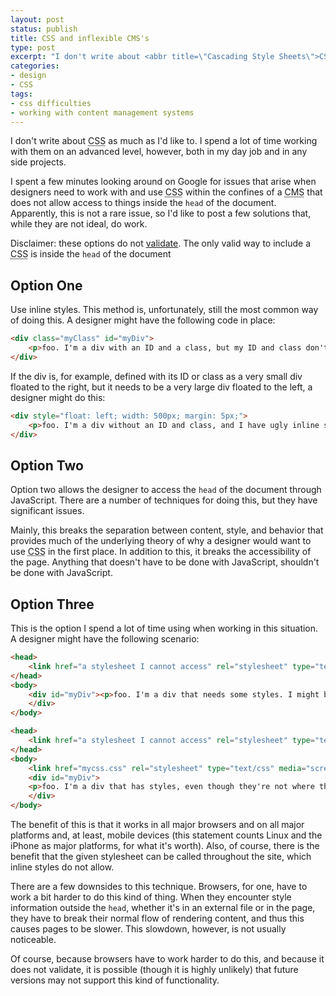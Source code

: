 ```yaml
---
layout: post
status: publish
title: CSS and inflexible CMS's
type: post
excerpt: "I don't write about <abbr title=\"Cascading Style Sheets\">CSS</abbr> as much as I'd like to. I spend a lot of time working with them on an advanced level, however, both in my day job and in any side projects."
categories:
- design
- CSS
tags:
- css difficulties
- working with content management systems
---
```

I don't write about <abbr title="Cascading Style Sheets">CSS</abbr> as much as I'd like to. I spend a lot of time working with them on an advanced level, however, both in my day job and in any side projects.

I spent a few minutes looking around on Google for issues that arise when designers need to work with and use <abbr title="Cascading Style Sheets">CSS</abbr> within the confines of a <abbr title="Content Management System">CMS</abbr> that does not allow access to things inside the <code>head</code> of the document. Apparently, this is not a rare issue, so I'd like to post a few solutions that, while they are not ideal, do work.

Disclaimer: these options do not <a href="http://validator.w3.org/">validate</a>. The only valid way to include a <abbr title="Cascading Style Sheet">CSS</abbr> is inside the <code>head</code> of the document

##  Option One
Use inline styles. This method is, unfortunately, still the most common way of doing this. A designer might have the following code in place:

~~~~ html
<div class="myClass" id="myDiv">
    <p>foo. I'm a div with an ID and a class, but my ID and class don't do what I want them to do. Bah.</p>
</div>
~~~~

If the div is, for example, defined with its ID or class as a very small div floated to the right, but it needs to be a very large div floated to the left, a designer might do this:

~~~~ html
<div style="float: left; width: 500px; margin: 5px;">
    <p>foo. I'm a div without an ID and class, and I have ugly inline styles.</p>
</div>
~~~~

## Option Two 
Option two allows the designer to access the <code>head</code> of the document through JavaScript. There are a number of techniques for doing this, but they have significant issues.

Mainly, this breaks the separation between content, style, and behavior that provides much of the underlying theory of why a designer would want to use <abbr title="Cascading Style Sheets">CSS</abbr> in the first place. In addition to this, it breaks the accessibility of the page. Anything that doesn't have to be done with JavaScript, shouldn't be done with JavaScript.

## Option Three
This is the option I spend a lot of time using when working in this situation. A designer might have the following scenario:

~~~~ html
<head>
    <link href="a stylesheet I cannot access" rel="stylesheet" type="text/css" media="screen" />
</head>
<body>
    <div id="myDiv"><p>foo. I'm a div that needs some styles. I might be on thousands of pages across this site.</p>
    </div>
</body>
~~~~

~~~~ html
<head>
    <link href="a stylesheet I cannot access" rel="stylesheet" type="text/css" media="screen" />
</head>
<body>
    <link href="mycss.css" rel="stylesheet" type="text/css" media="screen" />
    <div id="myDiv">
    <p>foo. I'm a div that has styles, even though they're not where they should be. I might be on thousands of pages across this site.</p>
    </div>
</body>
~~~~

The benefit of this is that it works in all major browsers and on all major platforms and, at least, mobile devices (this statement counts Linux and the iPhone as major platforms, for what it's worth). Also, of course, there is the benefit that the given stylesheet can be called throughout the site, which inline styles do not allow.

There are a few downsides to this technique. Browsers, for one, have to work a bit harder to do this kind of thing. When they encounter style information outside the <code>head</code>, whether it's in an external file or in the page, they have to break their normal flow of rendering content, and thus this causes pages to be slower. This slowdown, however, is not usually noticeable.

Of course, because browsers have to work harder to do this, and because it does not validate, it is possible (though it is highly unlikely) that future versions may not support this kind of functionality.
